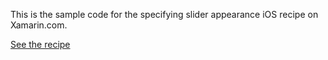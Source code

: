 This is the sample code for the specifying slider appearance iOS recipe on Xamarin.com.

[See the recipe](http://developer.xamarin.com/recipes/ios/standard_controls/sliders/specify_slider_appearance)

